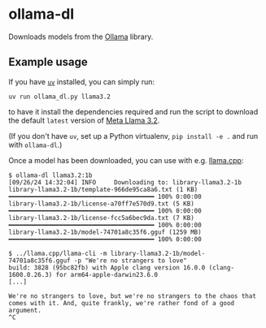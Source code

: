 # ollama-dl

Downloads models from the [Ollama](https://ollama.com/library) library.

## Example usage

If you have [`uv`](https://github.com/astral-sh/uv) installed, you can simply run:

```
uv run ollama_dl.py llama3.2
```

to have it install the dependencies required and run the script to download the default `latest`
version of [Meta Llama 3.2](https://ollama.com/library/llama3.2).

(If you don't have `uv`, set up a Python virtualenv, `pip install -e .` and run with `ollama-dl`.)

Once a model has been downloaded, you can use with e.g. [llama.cpp](https://github.com/ggerganov/llama.cpp/):

```
$ ollama-dl llama3.2:1b
[09/26/24 14:32:04] INFO     Downloading to: library-llama3.2-1b
library-llama3.2-1b/template-966de95ca8a6.txt (1 KB)  ━━━━━━━━━━━━━━━━━━━━━━━━━━━━━━━━━━━━━━━━ 100% 0:00:00
library-llama3.2-1b/license-a70ff7e570d9.txt (5 KB)   ━━━━━━━━━━━━━━━━━━━━━━━━━━━━━━━━━━━━━━━━ 100% 0:00:00
library-llama3.2-1b/license-fcc5a6bec9da.txt (7 KB)   ━━━━━━━━━━━━━━━━━━━━━━━━━━━━━━━━━━━━━━━━ 100% 0:00:00
library-llama3.2-1b/model-74701a8c35f6.gguf (1259 MB) ━━━━━━━━━━━━━━━━━━━━━━━━━━━━━━━━━━━━━━━━ 100% 0:00:00

$ ../llama.cpp/llama-cli -m library-llama3.2-1b/model-74701a8c35f6.gguf -p "We're no strangers to love"
build: 3828 (95bc82fb) with Apple clang version 16.0.0 (clang-1600.0.26.3) for arm64-apple-darwin23.6.0
[...]

We're no strangers to love, but we're no strangers to the chaos that comes with it. And, quite frankly, we're rather fond of a good argument.
^C
```
